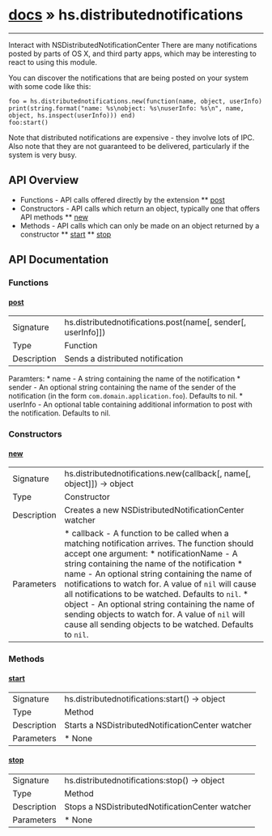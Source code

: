 # [docs](index.md) » hs.distributednotifications
---

Interact with NSDistributedNotificationCenter
There are many notifications posted by parts of OS X, and third party apps, which may be interesting to react to using this module.

You can discover the notifications that are being posted on your system with some code like this:
```
foo = hs.distributednotifications.new(function(name, object, userInfo) print(string.format("name: %s\nobject: %s\nuserInfo: %s\n", name, object, hs.inspect(userInfo))) end)
foo:start()
```

Note that distributed notifications are expensive - they involve lots of IPC. Also note that they are not guaranteed to be delivered, particularly if the system is very busy.

## API Overview
* Functions - API calls offered directly by the extension
** [post](#post)
* Constructors - API calls which return an object, typically one that offers API methods
** [new](#new)
* Methods - API calls which can only be made on an object returned by a constructor
** [start](#start)
** [stop](#stop)

## API Documentation

### Functions

#### [post](#post)
| | |
|-|-|
| Signature   | hs.distributednotifications.post(name[, sender[, userInfo]])  |
| Type        | Function |
| Description | Sends a distributed notification |
  Paramters:
     * name - A string containing the name of the notification
     * sender - An optional string containing the name of the sender of the notification (in the form `com.domain.application.foo`). Defaults to nil.
     * userInfo - An optional table containing additional information to post with the notification. Defaults to nil.

### Constructors

#### [new](#new)
| | |
|-|-|
| Signature   | hs.distributednotifications.new(callback[, name[, object]]) -> object  |
| Type        | Constructor |
| Description | Creates a new NSDistributedNotificationCenter watcher |
| Parameters |  * callback - A function to be called when a matching notification arrives. The function should accept one argument:  * notificationName - A string containing the name of the notification * name - An optional string containing the name of notifications to watch for. A value of `nil` will cause all notifications to be watched. Defaults to `nil`. * object - An optional string containing the name of sending objects to watch for. A value of `nil` will cause all sending objects to be watched. Defaults to `nil`. | | Returns |  * An `hs.distributednotifications` object | 
### Methods

#### [start](#start)
| | |
|-|-|
| Signature   | hs.distributednotifications:start() -> object  |
| Type        | Method |
| Description | Starts a NSDistributedNotificationCenter watcher |
| Parameters |  * None | | Returns |  * The `hs.distributednotifications` object | 
#### [stop](#stop)
| | |
|-|-|
| Signature   | hs.distributednotifications:stop() -> object  |
| Type        | Method |
| Description | Stops a NSDistributedNotificationCenter watcher |
| Parameters |  * None | | Returns |  * The `hs.distributednotifications` object | 